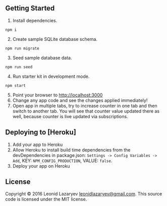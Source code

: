## Getting Started

1. Install dependencies.

  ```
  npm i
  ```

2. Create sample SQLite database schema.

  ```
  npm run migrate
  ```

3. Seed sample database data.

  ```
  npm run seed
  ```

4. Run starter kit in development mode.

  ```
  npm start
  ```

5. Point your browser to [http://localhost:3000](http://localhost:3000)
6. Change any app code and see the changes applied immediately!
7. Open app in multiple tabs, try to increase counter in one tab and then switch to another tab. You will see that 
counter value updated there as well, because counter is live updated via subscriptions.

## Deploying to [Heroku]
1. Add your app to Heroku
1. Allow Heroku to install build time dependencies from the devDependencies in package.json:
   `Settings -> Config Variables -> Add`, KEY: `NPM_CONFIG_PRODUCTION`, VALUE: `false`.
1. Deploy your app on Heroku

## License
Copyright © 2016 Leonid Lazaryev <leonidlazaryev@gmail.com>. This source code is licensed under the MIT license.
